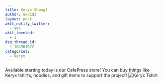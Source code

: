 ```yaml
---
title: Keryx Shwag!
author: excid3
layout: post
aktt_notify_twitter:
  - yes
aktt_tweeted:
  - 1
dsq_thread_id:
  - 104961072
categories:
  - Keryx
---
```

Available starting today is our CafePress store! You can buy things like Keryx tshirts, hoodies, and gift items to support the project! 
![][1]

   [1]: http://images.cafepress.com/merchandise/152_480x480_Front_Color-KellyGreen.jpg?region=name:FrontCenter,w:10,h:10,a:TopCenter,id:41422252 (Keryx Tshirt)

